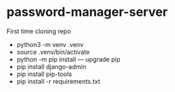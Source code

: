 # password-manager-server

First time cloning repo
- python3 -m venv .venv
- source .venv/bin/activate
- python -m pip install — upgrade pip
- pip install django-admin
- pip install pip-tools
- pip install -r requirements.txt
